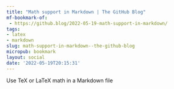 ```yaml
---
title: "Math support in Markdown | The GitHub Blog"
mf-bookmark-of:
 - https://github.blog/2022-05-19-math-support-in-markdown/
tags:
- latex
- markdown
slug: math-support-in-markdown--the-github-blog
micropub: bookmark
layout: social
date: '2022-05-19T20:15:31'
---
```

Use TeX or LaTeX math in a Markdown file